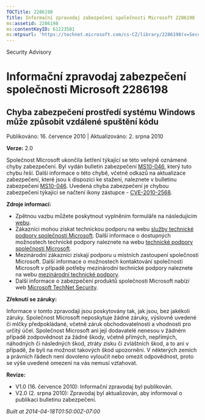 ```yaml
---
TOCTitle: 2286198
Title: Informační zpravodaj zabezpečení společnosti Microsoft 2286198
ms:assetid: 2286198
ms:contentKeyID: 61223501
ms:mtpsurl: 'https://technet.microsoft.com/cs-CZ/library/2286198(v=Security.10)'
---
```


Security Advisory

Informační zpravodaj zabezpečení společnosti Microsoft 2286198
==============================================================

Chyba zabezpečení prostředí systému Windows může způsobit vzdálené spuštění kódu
--------------------------------------------------------------------------------

Publikováno: 16. července 2010 | Aktualizováno: 2. srpna 2010

**Verze:** 2.0

Společnost Microsoft ukončila šetření týkající se této veřejně oznámené chyby zabezpečení. Byl vydán bulletin zabezpečení [MS10-046](http://go.microsoft.com/fwlink/?linkid=197393), který tuto chybu řeší. Další informace o této chybě, včetně odkazů na aktualizace zabezpečení, které jsou k dispozici ke stažení, naleznete v bulletinu zabezpečení [MS10-046](http://go.microsoft.com/fwlink/?linkid=197393). Uvedená chyba zabezpečení je chybou zabezpečení týkající se načtení ikony zástupce - [CVE-2010-2568](http://www.cve.mitre.org/cgi-bin/cvename.cgi?name=cve-2010-2568).

**Zdroje informací:**

-   Zpětnou vazbu můžete poskytnout vyplněním formuláře na následujícím [webu](https://support.microsoft.com/common/survey.aspx?scid=sw;en;1257&amp;showpage=1&amp;ws=technet&amp;sd=tech).
-   Zákazníci mohou získat technickou podporu na webu [služby technické podpory společnosti Microsoft](http://go.microsoft.com/fwlink/?linkid=21131). Další informace o dostupných možnostech technické podpory naleznete na webu [technické podpory společnosti Microsoft](http://support.microsoft.com).
-   Mezinárodní zákazníci získají podporu u místních zastoupení společnosti Microsoft. Další informace o možnostech kontaktování společnosti Microsoft v případě potřeby mezinárodní technické podpory naleznete na webu [mezinárodní technické podpory](http://go.microsoft.com/fwlink/?linkid=21155).
-   Další informace o zabezpečení produktů společnosti Microsoft nabízí web [Microsoft TechNet Security](http://go.microsoft.com/fwlink/?linkid=21132).

**Zřeknutí se záruky:**

Informace v tomto zpravodaji jsou poskytovány tak, jak jsou, bez jakékoli záruky. Společnost Microsoft neposkytuje žádné záruky, výslovně uvedené či mlčky předpokládané, včetně záruk obchodovatelnosti a vhodnosti pro určitý účel. Společnost Microsoft ani její dodavatelé nenesou v žádném případě zodpovědnost za žádné škody, včetně přímých, nepřímých, náhodných či následných škod, ztráty zisku či zvláštních škod, a to ani v případě, že byli na možnost takových škod upozorněni. V některých zemích a právních řádech není dovoleno vyloučit nebo omezit odpovědnost, proto se výše uvedené omezení na vás nemusí vztahovat.

**Revize:**

-   V1.0 (16. července 2010): Informační zpravodaj byl publikován.
-   V2.0 (2. srpna 2010): Zpravodaj byl aktualizován, aby informoval o publikaci bulletinu zabezpečení.

*Built at 2014-04-18T01:50:00Z-07:00*
